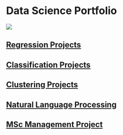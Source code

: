 # Data Science Portfolio

![](alienward.jpg)

## [Regression Projects](https://github.com/Auckland68/LinearRegression)

## [Classification Projects](https://github.com/Auckland68/Classification)

## [Clustering Projects](https://github.com/Auckland68/Clustering)

## [Natural Language Processing](https://github.com/Auckland68/NLPModels)

## [MSc Management Project](https://github.com/Auckland68/Arun-Travel-Reviews-Analysis)


